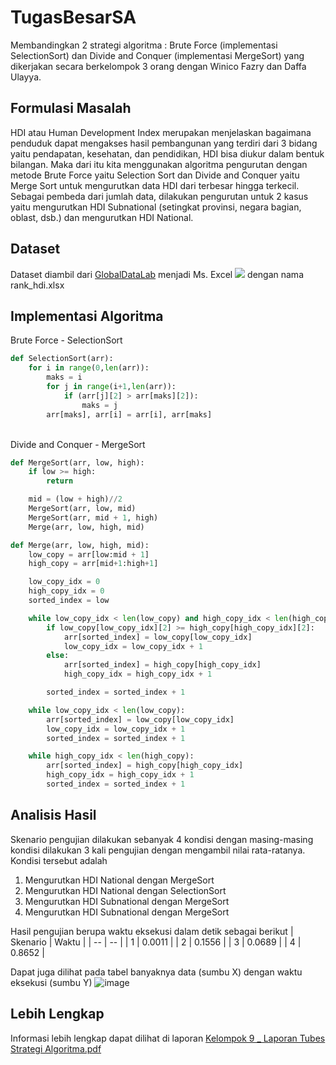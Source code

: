 # TugasBesarSA
Membandingkan 2 strategi algoritma : Brute Force (implementasi SelectionSort) dan Divide and Conquer (implementasi MergeSort) yang dikerjakan secara berkelompok 3 orang dengan Winico Fazry dan Daffa Ulayya.

## Formulasi Masalah
HDI atau Human Development Index merupakan menjelaskan bagaimana penduduk dapat mengakses hasil pembangunan yang terdiri dari 3 bidang yaitu pendapatan, kesehatan, dan pendidikan, HDI bisa diukur dalam bentuk bilangan. Maka dari itu kita menggunakan algoritma pengurutan dengan metode Brute Force yaitu Selection Sort dan Divide and Conquer yaitu Merge Sort untuk mengurutkan data HDI dari terbesar hingga terkecil. Sebagai pembeda dari jumlah data, dilakukan pengurutan untuk 2 kasus yaitu mengurutkan HDI Subnational (setingkat provinsi, negara bagian, oblast, dsb.) dan mengurutkan HDI National.

## Dataset
Dataset diambil dari [GlobalDataLab](https://globaldatalab.org/shdi/) menjadi Ms. Excel <img src = 'https://img.shields.io/badge/Microsoft_Excel-217346?style=for-the-badge&logo=microsoft-excel&logoColor=white' /> dengan nama rank_hdi.xlsx

## Implementasi Algoritma
Brute Force - SelectionSort
```python
def SelectionSort(arr):
    for i in range(0,len(arr)):
        maks = i
        for j in range(i+1,len(arr)):
            if (arr[j][2] > arr[maks][2]):
                maks = j
        arr[maks], arr[i] = arr[i], arr[maks]

```
<br>
Divide and Conquer - MergeSort

```python
def MergeSort(arr, low, high):
    if low >= high:
        return

    mid = (low + high)//2                           
    MergeSort(arr, low, mid)                        
    MergeSort(arr, mid + 1, high)                   
    Merge(arr, low, high, mid)                      

def Merge(arr, low, high, mid):
    low_copy = arr[low:mid + 1]
    high_copy = arr[mid+1:high+1]

    low_copy_idx = 0
    high_copy_idx = 0
    sorted_index = low

    while low_copy_idx < len(low_copy) and high_copy_idx < len(high_copy):
        if low_copy[low_copy_idx][2] >= high_copy[high_copy_idx][2]:
            arr[sorted_index] = low_copy[low_copy_idx]
            low_copy_idx = low_copy_idx + 1
        else:
            arr[sorted_index] = high_copy[high_copy_idx]
            high_copy_idx = high_copy_idx + 1

        sorted_index = sorted_index + 1

    while low_copy_idx < len(low_copy):
        arr[sorted_index] = low_copy[low_copy_idx]
        low_copy_idx = low_copy_idx + 1
        sorted_index = sorted_index + 1

    while high_copy_idx < len(high_copy):
        arr[sorted_index] = high_copy[high_copy_idx]
        high_copy_idx = high_copy_idx + 1
        sorted_index = sorted_index + 1
```

## Analisis Hasil
Skenario pengujian dilakukan sebanyak 4 kondisi dengan masing-masing kondisi dilakukan 3 kali pengujian dengan mengambil nilai rata-ratanya. Kondisi tersebut adalah
1. Mengurutkan HDI National dengan MergeSort
2. Mengurutkan HDI National dengan SelectionSort
3. Mengurutkan HDI Subnational dengan MergeSort
4. Mengurutkan HDI Subnational dengan MergeSort

Hasil pengujian berupa waktu eksekusi dalam detik sebagai berikut
| Skenario | Waktu |
| -- | -- |
| 1 | 0.0011 |
| 2 | 0.1556 |
| 3 | 0.0689 |
| 4 | 0.8652 |
<br>

Dapat juga dilihat pada tabel banyaknya data (sumbu X) dengan waktu eksekusi (sumbu Y)
![image](https://user-images.githubusercontent.com/57952404/148204508-68c9025c-fb57-4816-9034-67933538bc44.png)

## Lebih Lengkap
Informasi lebih lengkap dapat dilihat di laporan [Kelompok 9 _ Laporan Tubes Strategi Algoritma.pdf](https://github.com/Otniel113/TugasBesarSA/files/7814261/Kelompok.9._.Laporan.Tubes.Strategi.Algoritma.pdf)

